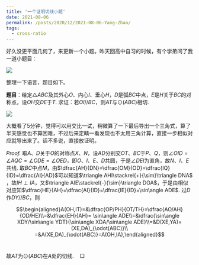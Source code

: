 ```yaml
---
title: '一个证明切线小题'
date: 2021-08-06
permalink: /posts/2020/12/2021-08-06-Yang-Zhao/
tags:
  - cross-ratio
---
```


好久没更平面几何了，来更新一个小题。昨天回高中自习的时候，有个学弟问了我一道小题目：

<img src="https://llddeddym.github.io/images/2021-08-06(1).png"/>

整理一下语言，题目如下。

**题目**：给定$\triangle ABC$及其外心$O$、内心$I$、垂心$H$，$D$是弧$BC$中点，$E$是$H$关于$BC$的对称点，设$OH$交$DE$于$T$. 求证：若$OI//BC$，则$AT$与$\odot(ABC)$相切.

<img src="https://llddeddym.github.io/images/2021-08-06(2).png"/>

大概看了5分钟，觉得可以用交比一试，稍微算了一下最后导出一个三角式，算了半天感觉也不算困难，不过后来定睛一看发现也不太用三角计算，直接一步相似对应就导出来了。话不多说，直接放证明。

*Proof.* 取$A$​、$D$​关于$O$​的对称点$X$​、$N$​，设$AD$​分别交$OT$​、$BC$​于$P$​、$Q$​，则$\angle OID=\angle AQC=\angle ODE=\angle OED$​，即$O$​、$I$​、$E$​、$D$​共圆，于是$\angle DEI$​为直角，故$N$​、$I$​、$E$​共线. 取$BC$​中点$M$​，由$\dfrac{AH}{DN}=\dfrac{OM}{OD}=\dfrac{IQ}{ID}=\dfrac{AI}{AD}$​可以知道$\triangle AHI\stackrel{+}{\sim}\triangle DNA$​，故$IH\perp IA$​，又$\triangle AIE\stackrel{-}{\sim}\triangle DOA$​，于是由相似对应知$\dfrac{HE}{AH}=\dfrac{AI}{ID}=\dfrac{IE}{ID}=\sin\angle ADE$​. 过$D$作$DY//BC$，则

$$\begin{aligned}A(OH,IT)=&\dfrac{OP/PH}{OT/TH}=\dfrac{AO/AH}{OD/HE}\\=&\dfrac{EH}{AH}=
\sin\angle ADE\\=&\dfrac{\sin\angle XDY/\sin\angle YDT}{\sin\angle XDA/\sin\angle ADE}\\=&D(XE,YA)=(XE,DA)_{\odot(ABC)}\\
=&A(XE,DA)_{\odot(ABC)}=A(OH,IA),\end{aligned}$$​​

故$AT$​为$\odot(ABC)$​在$A$​处的切线.$\quad\Box$​​​ 